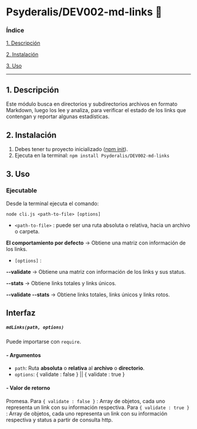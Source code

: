 # **Psyderalis/DEV002-md-links** 🔗

### Índice

 [1. Descripción](#1-descripción)

 [2. Instalación](#2-instalación)

 [3. Uso](#3-uso)

***

## **1. Descripción**
Este módulo busca en directorios y subdirectorios archivos en formato Markdown, luego los lee y analiza, para verificar el estado de los links que contengan y reportar algunas estadísticas. 

## **2. Instalación**

 1. Debes tener tu proyecto inicializado ([npm init]("https://docs.npmjs.com/cli/v9/commands/npm-init")).
 2. Ejecuta en la terminal:
 `npm install Psyderalis/DEV002-md-links`

## **3. Uso**

### **Ejecutable**
Desde la terminal ejecuta el comando:

`node cli.js <path-to-file> [options]`

- `<path-to-file>` : puede ser una ruta absoluta o relativa, hacia un archivo o carpeta.

**El comportamiento por defecto** -> Obtiene una matriz con información de los links.

- `[options]` : 

**--validate** -> Obtiene una matriz con información de los links y sus status.

**--stats** -> Obtiene links totales y links únicos.

**--validate --stats** -> Obtiene links totales, links únicos y links rotos.

## **Interfaz**

##### `mdLinks(path, options)`
Puede importarse con `require`.

#### - Argumentos
* `path`: Ruta **absoluta** o **relativa** al **archivo** o **directorio**.
* `options`: { validate : false } || { validate : true }

#### - Valor de retorno
Promesa.
Para `{ validate : false }` : Array de objetos, cada uno representa un link con su información respectiva.
Para `{ validate : true }` : Array de objetos, cada uno representa un link con su información respectiva y status a partir de consulta http.
